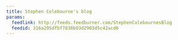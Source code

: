 ```yaml
---
title: Stephen Colebourne's blog
params:
  feedlink: http://feeds.feedburner.com/StephenColebournesBlog
  feedid: 316a295dfbf7838b03d2903d5c42acd6
---
```

